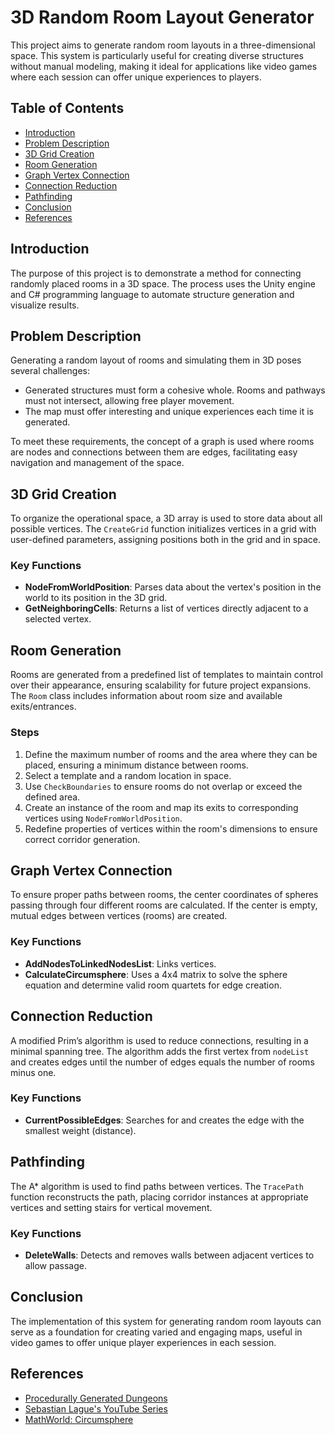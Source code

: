 # 3D Random Room Layout Generator

This project aims to generate random room layouts in a three-dimensional space. This system is particularly useful for creating diverse structures without manual modeling, making it ideal for applications like video games where each session can offer unique experiences to players.

## Table of Contents
- [Introduction](#introduction)
- [Problem Description](#problem-description)
- [3D Grid Creation](#3d-grid-creation)
- [Room Generation](#room-generation)
- [Graph Vertex Connection](#graph-vertex-connection)
- [Connection Reduction](#connection-reduction)
- [Pathfinding](#pathfinding)
- [Conclusion](#conclusion)
- [References](#references)

## Introduction
The purpose of this project is to demonstrate a method for connecting randomly placed rooms in a 3D space. The process uses the Unity engine and C# programming language to automate structure generation and visualize results.

## Problem Description
Generating a random layout of rooms and simulating them in 3D poses several challenges:
- Generated structures must form a cohesive whole. Rooms and pathways must not intersect, allowing free player movement.
- The map must offer interesting and unique experiences each time it is generated.

To meet these requirements, the concept of a graph is used where rooms are nodes and connections between them are edges, facilitating easy navigation and management of the space.

## 3D Grid Creation
To organize the operational space, a 3D array is used to store data about all possible vertices. The `CreateGrid` function initializes vertices in a grid with user-defined parameters, assigning positions both in the grid and in space.

### Key Functions
- **NodeFromWorldPosition**: Parses data about the vertex's position in the world to its position in the 3D grid.
- **GetNeighboringCells**: Returns a list of vertices directly adjacent to a selected vertex.

## Room Generation
Rooms are generated from a predefined list of templates to maintain control over their appearance, ensuring scalability for future project expansions. The `Room` class includes information about room size and available exits/entrances.

### Steps
1. Define the maximum number of rooms and the area where they can be placed, ensuring a minimum distance between rooms.
2. Select a template and a random location in space.
3. Use `CheckBoundaries` to ensure rooms do not overlap or exceed the defined area.
4. Create an instance of the room and map its exits to corresponding vertices using `NodeFromWorldPosition`.
5. Redefine properties of vertices within the room's dimensions to ensure correct corridor generation.

## Graph Vertex Connection
To ensure proper paths between rooms, the center coordinates of spheres passing through four different rooms are calculated. If the center is empty, mutual edges between vertices (rooms) are created.

### Key Functions
- **AddNodesToLinkedNodesList**: Links vertices.
- **CalculateCircumsphere**: Uses a 4x4 matrix to solve the sphere equation and determine valid room quartets for edge creation.

## Connection Reduction
A modified Prim’s algorithm is used to reduce connections, resulting in a minimal spanning tree. The algorithm adds the first vertex from `nodeList` and creates edges until the number of edges equals the number of rooms minus one.

### Key Functions
- **CurrentPossibleEdges**: Searches for and creates the edge with the smallest weight (distance).

## Pathfinding
The A* algorithm is used to find paths between vertices. The `TracePath` function reconstructs the path, placing corridor instances at appropriate vertices and setting stairs for vertical movement. 

### Key Functions
- **DeleteWalls**: Detects and removes walls between adjacent vertices to allow passage.

## Conclusion
The implementation of this system for generating random room layouts can serve as a foundation for creating varied and engaging maps, useful in video games to offer unique player experiences in each session.

## References
- [Procedurally Generated Dungeons](https://vazgriz.com/119/procedurally-generated-dungeons/)
- [Sebastian Lague's YouTube Series](https://www.youtube.com/watch?v=-L-WgKMFuhE&list=PLFt_AvWsXl0cq5Umv3pMC9SPnKjfp9eGW)
- [MathWorld: Circumsphere](https://mathworld.wolfram.com/Circumsphere.html)
